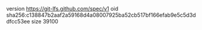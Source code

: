 version https://git-lfs.github.com/spec/v1
oid sha256:c138847b2aaf2a59168d4a08007925ba52cb517bf166efab9e5c5d3ddfcc53ee
size 39100
